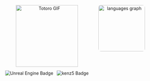 <div align="center">
  <!-- 왼쪽 칸: GIF + 배지 -->
  <div style="display:inline-block; vertical-align:top; text-align:center; margin-right:24px;">
    <!-- 1) Totoro GIF -->
    <img
      src="https://github.com/user-attachments/assets/22d0ef25-9cf7-4a1f-8ae8-9ab3ddd4acbd"
      alt="Totoro GIF"
      height="200"
      width="200"
      style="margin-bottom:12px;"
    /><br/>
    <!-- 2) 배지들 -->
    <img
      src="https://img.shields.io/badge/unreal%20engine-0E1128?style=badge&logo=unrealengine&logoColor=white"
      alt="Unreal Engine Badge"
      style="margin:0 4px;"
    />
    <img
      src="https://img.shields.io/badge/kenz5-E5511E?style=badge&logo=Tistory&logoColor=white"
      alt="kenz5 Badge"
      style="margin:0 4px;"
    />
  </div>

  <!-- 오른쪽 칸: Most Used Languages -->
  <div style="display:inline-block; vertical-align:top; text-align:center;">
    <img
      src="https://github-readme-stats.vercel.app/api/top-langs?username=kenzz55&locale=en&hide_title=false&layout=compact&card_width=320&langs_count=5&theme=dracula&hide_border=false"
      alt="languages graph"
      height="150"
      style="border-radius:8px;"
    />
  </div>
</div>
